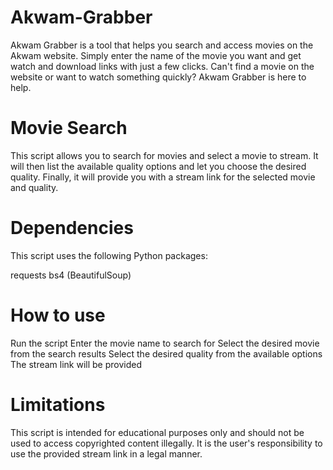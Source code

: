# Akwam-Grabber
Akwam Grabber is a tool that helps you search and access movies on the Akwam website. Simply enter the name of the movie you want and get watch and download links with just a few clicks. Can't find a movie on the website or want to watch something quickly? Akwam Grabber is here to help.

# Movie Search
This script allows you to search for movies and select a movie to stream. It will then list the available quality options and let you choose the desired quality. Finally, it will provide you with a stream link for the selected movie and quality.

# Dependencies
This script uses the following Python packages:

requests
bs4 (BeautifulSoup)

# How to use
Run the script
Enter the movie name to search for
Select the desired movie from the search results
Select the desired quality from the available options
The stream link will be provided

# Limitations
This script is intended for educational purposes only and should not be used to access copyrighted content illegally. It is the user's responsibility to use the provided stream link in a legal manner.



